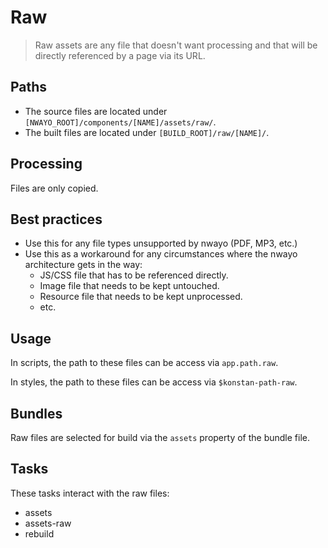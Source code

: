 # Raw
> Raw assets are any file that doesn't want processing and that will be directly referenced by a page via its URL.


## Paths
- The source files are located under `[NWAYO_ROOT]/components/[NAME]/assets/raw/`.
- The built files are located under `[BUILD_ROOT]/raw/[NAME]/`.


## Processing
Files are only copied.


## Best practices
- Use this for any file types unsupported by nwayo (PDF, MP3, etc.)
- Use this as a workaround for any circumstances where the nwayo architecture gets in the way:
	- JS/CSS file that has to be referenced directly.
	- Image file that needs to be kept untouched.
	- Resource file that needs to be kept unprocessed.
	- etc.


## Usage
In scripts, the path to these files can be access via `app.path.raw`.

In styles, the path to these files can be access via `$konstan-path-raw`.


## Bundles
Raw files are selected for build via the `assets` property of the bundle file.


## Tasks
These tasks interact with the raw files:
- assets
- assets-raw
- rebuild
